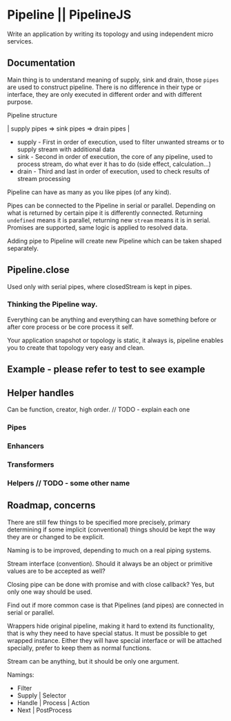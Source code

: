 # Pipeline || PipelineJS

Write an application by writing its topology and using independent micro services.

## Documentation

Main thing is to understand meaning of supply, sink and drain, those `pipes` are used to construct pipeline. 
There is no difference in their type or interface, they are only executed in different order and with different purpose. 

Pipeline structure

| supply pipes => sink pipes => drain pipes |

* supply - First in order of execution, used to filter unwanted streams or to supply stream with additional data
* sink - Second in order of execution, the core of any pipeline, used to process stream, do what ever it has to do (side effect, calculation...)
* drain - Third and last in order of execution, used to check results of stream processing

Pipeline can have as many as you like pipes (of any kind).

Pipes can be connected to the Pipeline in serial or parallel. Depending on what is returned by certain pipe it is differently connected. Returning `undefined` means it is parallel, returning new `stream` means it is in serial. Promises are supported, same logic is applied to resolved data.

Adding pipe to Pipeline will create new Pipeline which can be taken shaped separately.

## Pipeline.close

Used only with serial pipes, where closedStream is kept in pipes.

### Thinking the Pipeline way. 

Everything can be anything and everything can have something before or after core process or be core process it self.

Your application snapshot or topology is static, it always is, pipeline enables you to create that topology very easy and clean.

## Example - please refer to test to see example

## Helper handles

Can be function, creator, high order. // TODO - explain each one

### Pipes
### Enhancers
### Transformers
### Helpers // TODO - some other name

## Roadmap, concerns

There are still few things to be specified more precisely, primary determining if some implicit (conventional) things should be kept the way  they are or changed to be explicit.

Naming is to be improved, depending to much on a real piping systems.

Stream interface (convention). Should it always be an object or primitive values are to be accepted as well?

Closing pipe can be done with promise and with close callback? Yes, but only one way should be used.

Find out if more common case is that Pipelines (and pipes) are connected in serial or parallel.

Wrappers hide original pipeline, making it hard to extend its functionality, that is why they need to have special status. It must be possible to get wrapped instance.
Either they will have special interface or will be attached specially, prefer to keep them as normal functions.

Stream can be anything, but it should be only one argument.


Namings:
* Filter
* Supply | Selector
* Handle | Process | Action
* Next | PostProcess
